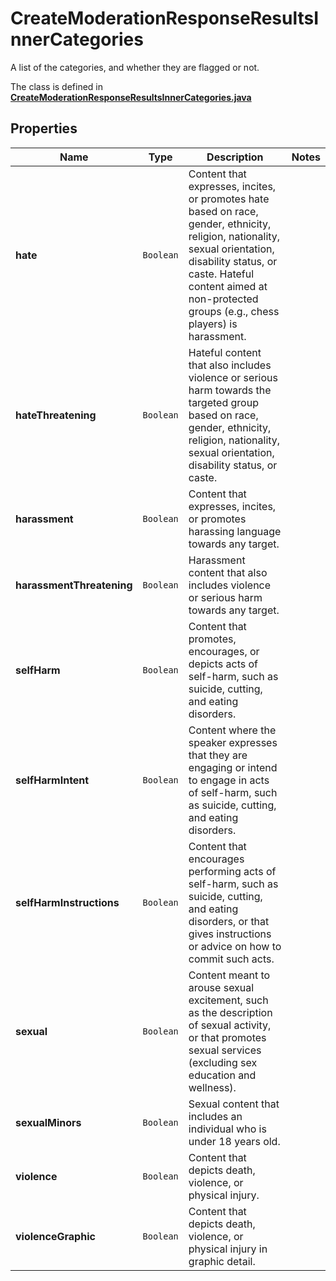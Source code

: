 

# CreateModerationResponseResultsInnerCategories

A list of the categories, and whether they are flagged or not.

The class is defined in **[CreateModerationResponseResultsInnerCategories.java](../../src/main/java/org/openapitools/model/CreateModerationResponseResultsInnerCategories.java)**

## Properties

Name | Type | Description | Notes
------------ | ------------- | ------------- | -------------
**hate** | `Boolean` | Content that expresses, incites, or promotes hate based on race, gender, ethnicity, religion, nationality, sexual orientation, disability status, or caste. Hateful content aimed at non-protected groups (e.g., chess players) is harassment. | 
**hateThreatening** | `Boolean` | Hateful content that also includes violence or serious harm towards the targeted group based on race, gender, ethnicity, religion, nationality, sexual orientation, disability status, or caste. | 
**harassment** | `Boolean` | Content that expresses, incites, or promotes harassing language towards any target. | 
**harassmentThreatening** | `Boolean` | Harassment content that also includes violence or serious harm towards any target. | 
**selfHarm** | `Boolean` | Content that promotes, encourages, or depicts acts of self-harm, such as suicide, cutting, and eating disorders. | 
**selfHarmIntent** | `Boolean` | Content where the speaker expresses that they are engaging or intend to engage in acts of self-harm, such as suicide, cutting, and eating disorders. | 
**selfHarmInstructions** | `Boolean` | Content that encourages performing acts of self-harm, such as suicide, cutting, and eating disorders, or that gives instructions or advice on how to commit such acts. | 
**sexual** | `Boolean` | Content meant to arouse sexual excitement, such as the description of sexual activity, or that promotes sexual services (excluding sex education and wellness). | 
**sexualMinors** | `Boolean` | Sexual content that includes an individual who is under 18 years old. | 
**violence** | `Boolean` | Content that depicts death, violence, or physical injury. | 
**violenceGraphic** | `Boolean` | Content that depicts death, violence, or physical injury in graphic detail. | 













